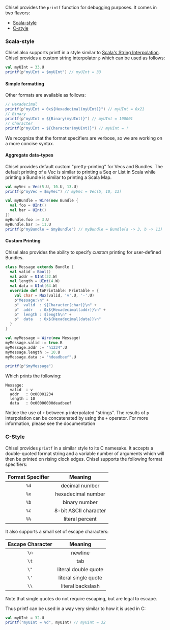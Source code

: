 Chisel provides the `printf` function for debugging purposes. It comes in two flavors:

* [Scala-style](#scala-style)
* [C-style](#c-style)

### Scala-style

Chisel also supports printf in a style similar to [Scala's String Interpolation](http://docs.scala-lang.org/overviews/core/string-interpolation.html). Chisel provides a custom string interpolator `p` which can be used as follows:

```scala
val myUInt = 33.U
printf(p"myUInt = $myUInt") // myUInt = 33
```

#### Simple formatting

Other formats are available as follows:

```scala
// Hexadecimal
printf(p"myUInt = 0x${Hexadecimal(myUInt)}") // myUInt = 0x21
// Binary
printf(p"myUInt = ${Binary(myUInt)}") // myUInt = 100001
// Character
printf(p"myUInt = ${Character(myUInt)}") // myUInt = !
```

We recognize that the format specifiers are verbose, so we are working on a more concise syntax.

#### Aggregate data-types

Chisel provides default custom "pretty-printing" for Vecs and Bundles. The default printing of a Vec is similar to printing a Seq or List in Scala while printing a Bundle is similar to printing a Scala Map.

```scala
val myVec = Vec(5.U, 10.U, 13.U)
printf(p"myVec = $myVec") // myVec = Vec(5, 10, 13)

val myBundle = Wire(new Bundle {
  val foo = UInt()
  val bar = UInt()
})
myBundle.foo := 3.U
myBundle.bar := 11.U
printf(p"myBundle = $myBundle") // myBundle = Bundle(a -> 3, b -> 11)
```

#### Custom Printing

Chisel also provides the ability to specify _custom_ printing for user-defined Bundles.

```scala
class Message extends Bundle {
  val valid = Bool()
  val addr = UInt(32.W)
  val length = UInt(4.W)
  val data = UInt(64.W)
  override def toPrintable: Printable = {
    val char = Mux(valid, 'v'.U, '-'.U)
    p"Message:\n" +
    p"  valid  : ${Character(char)}\n" +
    p"  addr   : 0x${Hexadecimal(addr)}\n" +
    p"  length : $length\n" +
    p"  data   : 0x${Hexadecimal(data)}\n"
  }
}

val myMessage = Wire(new Message)
myMessage.valid := true.B
myMessage.addr := "h1234".U
myMessage.length := 10.U
myMessage.data := "hdeadbeef".U

printf(p"$myMessage")
```

Which prints the following:

```
Message:
  valid  : v
  addr   : 0x00001234
  length : 10
  data   : 0x00000000deadbeef
```

Notice the use of `+` between `p` interpolated "strings". The results of `p` interpolation can be concatenated by using the `+` operator. For more information, please see the documentation 

### C-Style

Chisel provides `printf` in a similar style to its C namesake. It accepts a double-quoted format string and a variable number of arguments which will then be printed on rising clock edges. Chisel supports the following format specifiers:

| Format Specifier | Meaning |
| :-----: | :-----: |
| `%d` | decimal number | 
| `%x` | hexadecimal number |
| `%b` | binary number |
| `%c` | 8-bit ASCII character |
| `%%` | literal percent |

It also supports a small set of escape characters:

| Escape Character | Meaning |
| :-----: | :-----: |
| `\n` | newline |
| `\t` | tab |
| `\"` | literal double quote |
| `\'` | literal single quote |
| `\\` | literal backslash |

Note that single quotes do not require escaping, but are legal to escape.

Thus printf can be used in a way very similar to how it is used in C:

```scala
val myUInt = 32.U
printf("myUInt = %d", myUInt) // myUInt = 32
```

